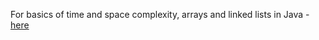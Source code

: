For basics of time and space complexity, arrays and linked lists in Java - [here](https://www.youtube.com/watch?v=BBpAmxU_NQo)
